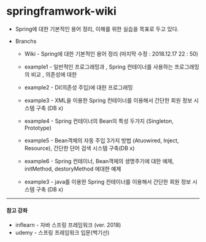 # springframwork-wiki
 - Spring에 대한 기본적인 용어 정리, 이해를 위한 실습을 목표로 두고 있다.
 
 - Branchs
   - Wiki - Spring에 대한 기본적인 용어 정리 (마지막 수정 : 2018.12.17 22 : 50)

   - example1 - 일반적인 프로그래밍과 , Spring 컨테이너를 사용하는 프로그래밍의 비교 , 의존성에 대한 

   - example2 - DI(의존성 주입)에 대한 프로그래밍 

   - example3 - XML을 이용한 Spring 컨테이너를 이용해서 간단한 회원 정보 시스템 구축 (DB x)

   - example4 - Spring 컨테이너의 Bean의 특성 두가지 (Singleton, Prototype)

   - example5 - Bean객체의 자동 주입 3가지 방법 (Atuowired, Inject, Resource), 간단한 단어 검색 시스템 구축(DB x)

   - example6 - Spring 컨테이너, Bean객체의 생명주기에 대한 예제, initMethod, destoryMethod 에대한 예제

   - example3 - java를 이용한 Spring 컨테이너를 이용해서 간단한 회원 정보 시스템 구축 (DB x)
   
    
***
#### 참고 강좌 
 - inflearn - 자바 스프링 프레임워크 (ver. 2018)
 - udemy - 스프링 프레임워크 입문(백기선)
